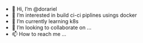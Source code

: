 - 👋 Hi, I’m @dorariel
- 👀 I’m interested in build ci-ci piplines usings docker
- 🌱 I’m currently learning k8s
- 💞️ I’m looking to collaborate on ...
- 📫 How to reach me ...

<!---
dorariel1987/dorariel1987 is a ✨ special ✨ repository because its `README.md` (this file) appears on your GitHub profile.
You can click the Preview link to take a look at your changes.
--->
